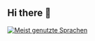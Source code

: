 ## Hi there 👋

<!--
**Herbert-Haase/Herbert-Haase** is a ✨ _special_ ✨ repository because its `README.md` (this file) appears on your GitHub profile.

Here are some ideas to get you started:

- 🔭 I’m currently working on ...
- 🌱 I’m currently learning ...
- 👯 I’m looking to collaborate on ...
- 🤔 I’m looking for help with ...
- 💬 Ask me about ...
- 📫 How to reach me: ...
- 😄 Pronouns: ...
- ⚡ Fun fact: ...
-->

[![Meist genutzte Sprachen](https://github-readme-stats.vercel.app/api/top-langs/?username=Herbert-Haase&hide=MakeFile&hide=JavaScript)](https://github.com/anuraghazra/github-readme-stats)
